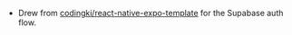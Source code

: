 - Drew from [codingki/react-native-expo-template](https://github.com/codingki/react-native-expo-template/tree/master/template-typescript-bottom-tabs-supabase-auth-flow) for the Supabase auth flow.
